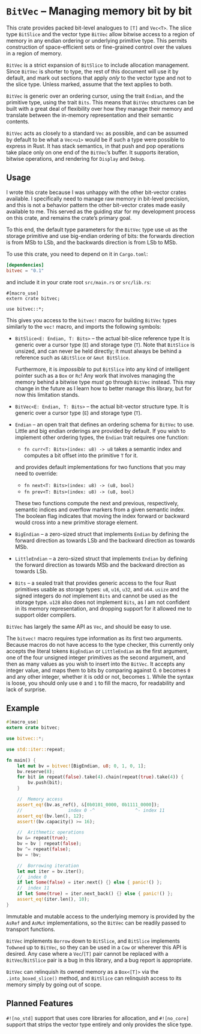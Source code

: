 # `BitVec` – Managing memory bit by bit

This crate provides packed bit-level analogues to `[T]` and `Vec<T>`. The slice
type `BitSlice` and the vector type `BitVec` allow bitwise access to a region of
memory in any endian ordering or underlying primitive type. This permits
construction of space-efficient sets or fine-grained control over the values in
a region of memory.

`BitVec` is a strict expansion of `BitSlice` to include allocation management.
Since `BitVec` is shorter to type, the rest of this document will use it by
default, and mark out sections that apply *only* to the vector type and not to
the slice type. Unless marked, assume that the text applies to both.

`BitVec` is generic over an ordering cursor, using the trait `Endian`, and the
primitive type, using the trait `Bits`. This means that `BitVec` structures can
be built with a great deal of flexibility over how they manage their memory and
translate between the in-memory representation and their semantic contents.

`BitVec` acts as closely to a standard `Vec` as possible, and can be assumed by
default to be what a `Vec<u1>` would be if such a type were possible to express
in Rust. It has stack semantics, in that push and pop operations take place only
on one end of the `BitVec`’s buffer. It supports iteration, bitwise operations,
and rendering for `Display` and `Debug`.

## Usage

I wrote this crate because I was unhappy with the other bit-vector crates
available. I specifically need to manage raw memory in bit-level precision, and
this is not a behavior pattern the other bit-vector crates made easily available
to me. This served as the guiding star for my development process on this crate,
and remains the crate’s primary goal.

To this end, the default type parameters for the `BitVec` type use `u8` as the
storage primitive and use big-endian ordering of bits: the forwards direction is
from MSb to LSb, and the backwards direction is from LSb to MSb.

To use this crate, you need to depend on it in `Cargo.toml`:

```toml
[dependencies]
bitvec = "0.1"
```

and include it in your crate root `src/main.rs` or `src/lib.rs`:

```rust,no-run
#[macro_use]
extern crate bitvec;

use bitvec::*;
```

This gives you access to the `bitvec!` macro for building `BitVec` types
similarly to the `vec!` macro, and imports the following symbols:

- `BitSlice<E: Endian, T: Bits>` – the actual bit-slice reference type It is
  generic over a cursor type (`E`) and storage type (`T`). Note that `BitSlice`
  is unsized, and can never be held directly; it must always be behind a
  reference such as `&BitSlice` or `&mut BitSlice`.

  Furthermore, it is *impossible* to put `BitSlice` into any kind of intelligent
  pointer such as a `Box` or `Rc`! Any work that involves managing the memory
  behind a bitwise type *must* go through `BitVec` instead. This may change in
  the future as I learn how to better manage this library, but for now this
  limitation stands.

- `BitVec<E: Endian, T: Bits>` – the actual bit-vector structure type. It is
  generic over a cursor type (`E`) and storage type (`T`).

- `Endian` – an open trait that defines an ordering schema for `BitVec` to use.
  Little and big endian orderings are provided by default. If you wish to
  implement other ordering types, the `Endian` trait requires one function:

  - `fn curr<T: Bits>(index: u8) -> u8` takes a semantic index and computes a
    bit offset into the primitive `T` for it.

  and provides default implementations for two functions that you may need to
  override:

  - `fn next<T: Bits>(index: u8) -> (u8, bool)`
  - `fn prev<T: Bits>(index: u8) -> (u8, bool)`

  These two functions compute the next and previous, respectively, semantic
  indices and overflow markers from a given semantic index. The boolean flag
  indicates that moving the index forward or backward would cross into a new
  primitive storage element.

- `BigEndian` – a zero-sized struct that implements `Endian` by defining the
  forward direction as towards LSb and the backward direction as towards MSb.

- `LittleEndian` – a zero-sized struct that implements `Endian` by defining the
  forward direction as towards MSb and the backward direction as towards LSb.

- `Bits` – a sealed trait that provides generic access to the four Rust
  primitives usable as storage types: `u8`, `u16`, `u32`, and `u64`. `usize`
  and the signed integers do *not* implement `Bits` and cannot be used as the
  storage type. `u128` also does not implement `Bits`, as I am not confident in
  its memory representation, and dropping support for it allowed me to support
  older compilers.

`BitVec` has largely the same API as `Vec`, and should be easy to use.

The `bitvec!` macro requires type information as its first two arguments.
Because macros do not have access to the type checker, this currently only
accepts the literal tokens `BigEndian` or `LittleEndian` as the first argument,
one of the four unsigned integer primitives as the second argument, and then as
many values as you wish to insert into the `BitVec`. It accepts any integer
value, and maps them to bits by comparing against 0. `0` becomes `0` and any
other integer, whether it is odd or not, becomes `1`. While the syntax is loose,
you should only use `0` and `1` to fill the macro, for readability and lack of
surprise.

## Example

```rust
#[macro_use]
extern crate bitvec;

use bitvec::*;

use std::iter::repeat;

fn main() {
    let mut bv = bitvec![BigEndian, u8; 0, 1, 0, 1];
    bv.reserve(8);
    for bit in repeat(false).take(4).chain(repeat(true).take(4)) {
        bv.push(bit);
    }

    //  Memory access
    assert_eq!(bv.as_ref(), &[0b0101_0000, 0b1111_0000]);
    //                 index 0 -^               ^- index 11
    assert_eq!(bv.len(), 12);
    assert!(bv.capacity() >= 16);

    //  Arithmetic operations
    bv &= repeat(true);
    bv = bv | repeat(false);
    bv ^= repeat(false);
    bv = !bv;

    //  Borrowing iteration
    let mut iter = bv.iter();
    //  index 0
    if let Some(false) = iter.next() {} else { panic!() };
    //  index 11
    if let Some(true) = iter.next_back() {} else { panic!() };
    assert_eq!(iter.len(), 10);
}
```

Immutable and mutable access to the underlying memory is provided by the `AsRef`
and `AsMut` implementations, so the `BitVec` can be readily passed to transport
functions.

`BitVec` implements `Borrow` down to `BitSlice`, and `BitSlice` implements
`ToOwned` up to `BitVec`, so they can be used in a `Cow` or wherever this API
is desired. Any case where a `Vec`/`[T]` pair cannot be replaced with a
`BitVec`/`BitSlice` pair is a bug in this library, and a bug report is
appropriate.

`BitVec` can relinquish its owned memory as a `Box<[T]>` via the
`.into_boxed_slice()` method, and `BitSlice` can relinquish access to its memory
simply by going out of scope.

## Planned Features

`#![no_std]` support that uses core libraries for allocation, and `#![no_core]`
support that strips the vector type entirely and only provides the slice type.
